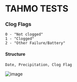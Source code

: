 # TAHMO TESTS

### Clog Flags
```
0 - "Not clogged"
1 - "Clogged"
2 - "Other Failure/Battery"
```

#### Structure 
```
Date, Precipitation, Clog Flag
```

![image](https://user-images.githubusercontent.com/88529649/216898684-a8aa6afc-e97f-4798-bfc3-bc44064acae6.png)

